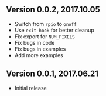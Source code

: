 ## Version 0.0.2, 2017.10.05

* Switch from `rpio` to `onoff`
* Use `exit-hook` for better cleanup
* Fix export for `NUM_PIXELS`
* Fix bugs in code
* Fix bugs in examples
* Add more examples

## Version 0.0.1, 2017.06.21

* Initial release

